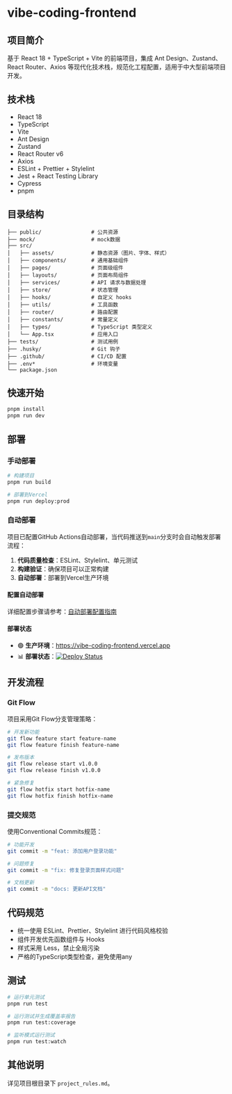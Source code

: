 # vibe-coding-frontend

## 项目简介
基于 React 18 + TypeScript + Vite 的前端项目，集成 Ant Design、Zustand、React Router、Axios 等现代化技术栈，规范化工程配置，适用于中大型前端项目开发。

## 技术栈
- React 18
- TypeScript
- Vite
- Ant Design
- Zustand
- React Router v6
- Axios
- ESLint + Prettier + Stylelint
- Jest + React Testing Library
- Cypress
- pnpm

## 目录结构
```
├── public/                # 公共资源
├── mock/                  # mock数据
├── src/
│   ├── assets/            # 静态资源（图片、字体、样式）
│   ├── components/        # 通用基础组件
│   ├── pages/             # 页面级组件
│   ├── layouts/           # 页面布局组件
│   ├── services/          # API 请求与数据处理
│   ├── store/             # 状态管理
│   ├── hooks/             # 自定义 hooks
│   ├── utils/             # 工具函数
│   ├── router/            # 路由配置
│   ├── constants/         # 常量定义
│   ├── types/             # TypeScript 类型定义
│   └── App.tsx            # 应用入口
├── tests/                 # 测试用例
├── .husky/                # Git 钩子
├── .github/               # CI/CD 配置
├── .env*                  # 环境变量
└── package.json
```

## 快速开始
```bash
pnpm install
pnpm run dev
```

## 部署

### 手动部署
```bash
# 构建项目
pnpm run build

# 部署到Vercel
pnpm run deploy:prod
```

### 自动部署
项目已配置GitHub Actions自动部署，当代码推送到`main`分支时会自动触发部署流程：

1. **代码质量检查**：ESLint、Stylelint、单元测试
2. **构建验证**：确保项目可以正常构建
3. **自动部署**：部署到Vercel生产环境

#### 配置自动部署
详细配置步骤请参考：[自动部署配置指南](./docs/auto-deploy-setup.md)

#### 部署状态
- 🟢 **生产环境**：https://vibe-coding-frontend.vercel.app
- 📊 **部署状态**：[![Deploy Status](https://github.com/your-username/vibe-coding-frontend/workflows/自动部署到Vercel/badge.svg)](https://github.com/your-username/vibe-coding-frontend/actions)

## 开发流程

### Git Flow
项目采用Git Flow分支管理策略：

```bash
# 开发新功能
git flow feature start feature-name
git flow feature finish feature-name

# 发布版本
git flow release start v1.0.0
git flow release finish v1.0.0

# 紧急修复
git flow hotfix start hotfix-name
git flow hotfix finish hotfix-name
```

### 提交规范
使用Conventional Commits规范：

```bash
# 功能开发
git commit -m "feat: 添加用户登录功能"

# 问题修复
git commit -m "fix: 修复登录页面样式问题"

# 文档更新
git commit -m "docs: 更新API文档"
```

## 代码规范
- 统一使用 ESLint、Prettier、Stylelint 进行代码风格校验
- 组件开发优先函数组件与 Hooks
- 样式采用 Less，禁止全局污染
- 严格的TypeScript类型检查，避免使用any

## 测试

```bash
# 运行单元测试
pnpm run test

# 运行测试并生成覆盖率报告
pnpm run test:coverage

# 监听模式运行测试
pnpm run test:watch
```

## 其他说明
详见项目根目录下 `project_rules.md`。
